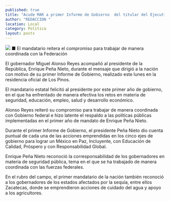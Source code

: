 ```yaml
---
published: true
title: "Acude MAR a primer Informe de Gobierno  del titular del Ejecutivo, Enrique Peña Nieto"
author: "REDACCION "
location: Local
category: Política
layout: posts
---
```


![](http://i.imgur.com/2tK0QKHm.jpg)
■ El mandatario reitera el compromiso para trabajar de manera coordinada con la Federación

El gobernador Miguel Alonso Reyes acompañó al presidente de la República, Enrique Peña Nieto, durante el mensaje que dirigió a la nación con motivo de su primer Informe de Gobierno, realizado este lunes en la residencia oficial de Los Pinos.

El mandatario estatal felicitó al presidente por este primer año de gobierno, en el que ha enfrentado de manera efectiva los retos en materia de seguridad, educación, empleo, salud y desarrollo económico.

Alonso Reyes reiteró su compromiso para trabajar de manera coordinada con Gobierno federal e hizo latente el respaldo a las políticas públicas implementadas en el primer año de mandato de Enrique Peña Nieto.

Durante el primer Informe de Gobierno, el presidente Peña Nieto dio cuenta puntual de cada una de las acciones emprendidas en los cinco ejes de gobierno para lograr un México en Paz, Incluyente, con Educación de Calidad, Próspero y con Responsabilidad Global.

Enrique Peña Nieto reconoció la corresponsabilidad de los gobernadores en materia de seguridad pública, tema en el que se ha trabajado de manera coordinada con las fuerzas federales.

En el rubro del campo, el primer mandatario de la nación también reconoció a los gobernadores de los estados afectados por la sequía, entre ellos Zacatecas, donde se emprendieron acciones de cuidado del agua y apoyo a los agricultores.
